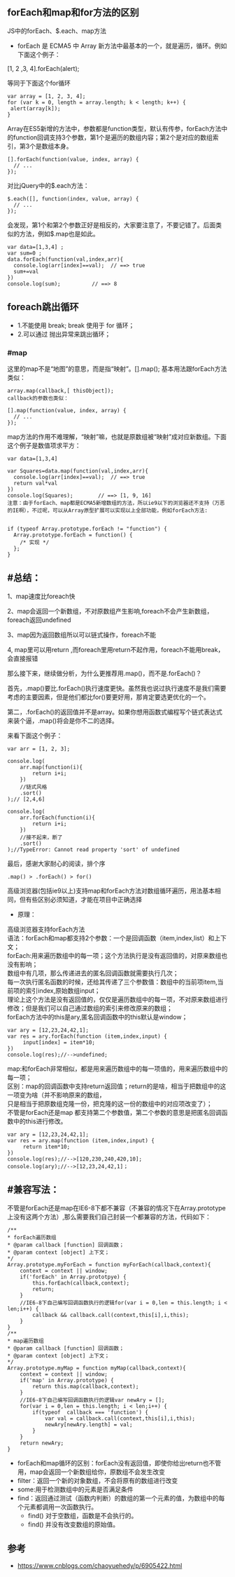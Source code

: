 ## forEach和map和for方法的区别

JS中的forEach、$.each、map方法

 
- forEach 是 ECMA5 中 Array 新方法中最基本的一个，就是遍历，循环。例如下面这个例子：

[1, 2 ,3, 4].forEach(alert);

等同于下面这个for循环

```
var array = [1, 2, 3, 4];
for (var k = 0, length = array.length; k < length; k++) {
 alert(array[k]);
}
```
Array在ES5新增的方法中，参数都是function类型，默认有传参，forEach方法中的function回调支持3个参数，第1个是遍历的数组内容；第2个是对应的数组索引，第3个是数组本身。

```
[].forEach(function(value, index, array) {
  // ...
});

```
对比jQuery中的$.each方法：

```
$.each([], function(index, value, array) {
  // ...
});
```

会发现，第1个和第2个参数正好是相反的，大家要注意了，不要记错了。后面类似的方法，例如$.map也是如此。

```
var data=[1,3,4] ; 
var sum=0 ;
data.forEach(function(val,index,arr){
  console.log(arr[index]==val);  // ==> true
  sum+=val            
})
console.log(sum);          // ==> 8

```

##  foreach跳出循环

- 1.不能使用 break; break 使用于 for 循环；
- 2.可以通过 抛出异常来跳出循环；

### #map

这里的map不是“地图”的意思，而是指“映射”。[].map(); 基本用法跟forEach方法类似：
```
array.map(callback,[ thisObject]);
callback的参数也类似：

[].map(function(value, index, array) {
  // ...
});

```

map方法的作用不难理解，“映射”嘛，也就是原数组被“映射”成对应新数组。下面这个例子是数值项求平方：

```
var data=[1,3,4]
 
var Squares=data.map(function(val,index,arr){
  console.log(arr[index]==val);  // ==> true
  return val*val           
})
console.log(Squares);        // ==> [1, 9, 16]
注意：由于forEach、map都是ECMA5新增数组的方法，所以ie9以下的浏览器还不支持（万恶的IE啊），不过呢，可以从Array原型扩展可以实现以上全部功能，例如forEach方法:


if (typeof Array.prototype.forEach != "function") {
  Array.prototype.forEach = function() {
    /* 实现 */
  };
}
```



 

 

## #总结：

1、map速度比foreach快

2、map会返回一个新数组，不对原数组产生影响,foreach不会产生新数组，foreach返回undefined

3、map因为返回数组所以可以链式操作，foreach不能

4, map里可以用return ,而foreach里用return不起作用，foreach不能用break，会直接报错

 

那么接下来，继续做分析，为什么更推荐用.map()，而不是.forEach()？

首先，.map()要比.forEach()执行速度更快。虽然我也说过执行速度不是我们需要考虑的主要因素，但是他们都比for()要更好用，那肯定要选更优化的一个。

第二，.forEach()的返回值并不是array。如果你想用函数式编程写个链式表达式来装个逼，.map()将会是你不二的选择。

来看下面这个例子：
```
var arr = [1, 2, 3];

console.log(
    arr.map(function(i){
        return i+i;
    })
    //链式风格
    .sort()
);// [2,4,6]

console.log(
    arr.forEach(function(i){
        return i+i;
    })
    //接不起来，断了
    .sort()
);//TypeError: Cannot read property 'sort' of undefined
```

最后，感谢大家耐心的阅读，排个序
```
.map() > .forEach() > for()
```

高级浏览器(包括ie9以上)支持map和forEach方法对数组循环遍历，用法基本相同，但有些区别必须知道，才能在项目中正确选择

* 原理：

高级浏览器支持forEach方法  
语法：forEach和map都支持2个参数：一个是回调函数（item,index,list）和上下文；  
forEach:用来遍历数组中的每一项；这个方法执行是没有返回值的，对原来数组也没有影响；  
数组中有几项，那么传递进去的匿名回调函数就需要执行几次；  
每一次执行匿名函数的时候，还给其传递了三个参数值：数组中的当前项item,当前项的索引index,原始数组input；  
理论上这个方法是没有返回值的，仅仅是遍历数组中的每一项，不对原来数组进行修改；但是我们可以自己通过数组的索引来修改原来的数组；  
forEach方法中的this是ary,匿名回调函数中的this默认是window；  
 
```
var ary = [12,23,24,42,1];
var res = ary.forEach(function (item,index,input) {
     input[index] = item*10;
})
console.log(res);//-->undefined;
```

map:和forEach非常相似，都是用来遍历数组中的每一项值的，用来遍历数组中的每一项；  
区别：map的回调函数中支持return返回值；return的是啥，相当于把数组中的这一项变为啥（并不影响原来的数组，  
只是相当于把原数组克隆一份，把克隆的这一份的数组中的对应项改变了）；  
不管是forEach还是map 都支持第二个参数值，第二个参数的意思是把匿名回调函数中的this进行修改。  

```
var ary = [12,23,24,42,1];
var res = ary.map(function (item,index,input) {
     return item*10;
})
console.log(res);//-->[120,230,240,420,10];
console.log(ary);//-->[12,23,24,42,1]；
```

## #兼容写法：
不管是forEach还是map在IE6-8下都不兼容（不兼容的情况下在Array.prototype上没有这两个方法）,那么需要我们自己封装一个都兼容的方法，代码如下：

```
/**
* forEach遍历数组
* @param callback [function] 回调函数；
* @param context [object] 上下文；
*/
Array.prototype.myForEach = function myForEach(callback,context){
    context = context || window;
    if('forEach' in Array.prototpye) {
        this.forEach(callback,context);
        return;
    }
    //IE6-8下自己编写回调函数执行的逻辑for(var i = 0,len = this.length; i < len;i++) {
        callback && callback.call(context,this[i],i,this);
    }
}
/**
* map遍历数组
* @param callback [function] 回调函数；
* @param context [object] 上下文；
*/
Array.prototype.myMap = function myMap(callback,context){
    context = context || window;
    if('map' in Array.prototype) {
        return this.map(callback,context);
    }
    //IE6-8下自己编写回调函数执行的逻辑var newAry = [];
    for(var i = 0,len = this.length; i < len;i++) {
        if(typeof  callback === 'function') {
            var val = callback.call(context,this[i],i,this);
            newAry[newAry.length] = val;
        }
    }
    return newAry;
}
```


- forEach和map循环的区别：forEach没有返回值，即使你给出return也不管用，map会返回一个新数组给你，原数组不会发生改变
- filter：返回一个新的对象数组，不会将原有的数组进行改变
- some:用于检测数组中的元素是否满足条件
- find：返回通过测试（函数内判断）的数组的第一个元素的值，为数组中的每个元素都调用一次函数执行。
  -  find() 对于空数组，函数是不会执行的。
  - find() 并没有改变数组的原始值。


## 参考
* https://www.cnblogs.com/chaoyuehedy/p/6905422.html
